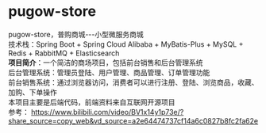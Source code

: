 # pugow-store

pugow-store，普购商城---小型微服务商城  
技术栈：Spring Boot + Spring Cloud Alibaba + MyBatis-Plus +  MySQL + Redis + RabbitMQ + Elasticsearch  
**项目简介**：一个简洁的商场项目，包括前台销售和后台管理系统  
后台管理系统：管理员登陆、用户管理、商品管理、订单管理功能  
前台销售系统：通过浏览器访问，消费者可以进行注册、登陆、浏览商品，收藏、加购、下单操作  
本项目主要是后端代码，前端资料来自互联网开源项目  
参考： https://www.bilibili.com/video/BV1x14y1p73e/?share_source=copy_web&vd_source=a2e64474737cf14a6c0827b8fc2fa62e  
